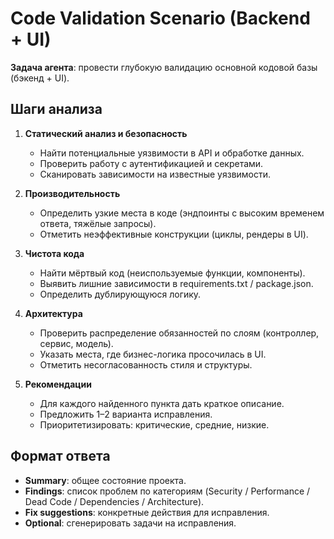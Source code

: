 # Code Validation Scenario (Backend + UI)

**Задача агента**: провести глубокую валидацию основной кодовой базы (бэкенд + UI).

## Шаги анализа
1. **Статический анализ и безопасность**
   - Найти потенциальные уязвимости в API и обработке данных.
   - Проверить работу с аутентификацией и секретами.
   - Сканировать зависимости на известные уязвимости.

2. **Производительность**
   - Определить узкие места в коде (эндпоинты с высоким временем ответа, тяжёлые запросы).
   - Отметить неэффективные конструкции (циклы, рендеры в UI).

3. **Чистота кода**
   - Найти мёртвый код (неиспользуемые функции, компоненты).
   - Выявить лишние зависимости в requirements.txt / package.json.
   - Определить дублирующуюся логику.

4. **Архитектура**
   - Проверить распределение обязанностей по слоям (контроллер, сервис, модель).
   - Указать места, где бизнес-логика просочилась в UI.
   - Отметить несогласованность стиля и структуры.

5. **Рекомендации**
   - Для каждого найденного пункта дать краткое описание.
   - Предложить 1–2 варианта исправления.
   - Приоритетизировать: критические, средние, низкие.

## Формат ответа
- **Summary**: общее состояние проекта.
- **Findings**: список проблем по категориям (Security / Performance / Dead Code / Dependencies / Architecture).
- **Fix suggestions**: конкретные действия для исправления.
- **Optional**: сгенерировать задачи на исправления.
